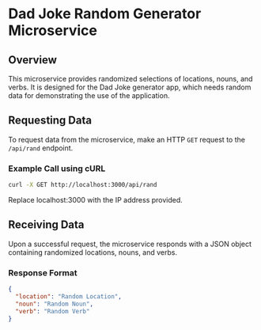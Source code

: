 # Dad Joke Random Generator Microservice

## Overview

This microservice provides randomized selections of locations, nouns, and verbs.
It is designed for the Dad Joke generator app, which needs random data for
demonstrating the use of the application.

## Requesting Data

To request data from the microservice, make an HTTP `GET` request to the
`/api/rand` endpoint.

### Example Call using cURL

```bash
curl -X GET http://localhost:3000/api/rand
```

Replace localhost:3000 with the IP address provided.

## Receiving Data

Upon a successful request, the microservice responds with a JSON object
containing randomized locations, nouns, and verbs.

### Response Format

```json
{
  "location": "Random Location",
  "noun": "Random Noun",
  "verb": "Random Verb"
}
```
